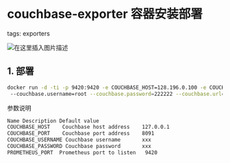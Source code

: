 # couchbase-exporter 容器安装部署
tags: exporters
<!-- catalog: ~couchbase-exporter~ -->

![在这里插入图片描述](https://img-blog.csdnimg.cn/bc529ae6d81649918d61a9eae812c28b.png)




## 1. 部署

```bash
docker run -d -ti -p 9420:9420 -e COUCHBASE_HOST=128.196.0.100 -e COUCHBASE_PORT=8091 totvslabs/couchbase-exporter  
 --couchbase.username=root --couchbase.password=222222 --couchbase.url='128.196.0.98:8091'
```
参数说明

```bash
Name Description Default value
COUCHBASE_HOST    Couchbase host address    127.0.0.1
COUCHBASE_PORT    Couchbase port address    8091
COUCHBASE_USERNAME Couchbase username       xxx
COUCHBASE_PASSWORD Couchbase password       xxx
PROMETHEUS_PORT  Prometheus port to listen   9420
```

